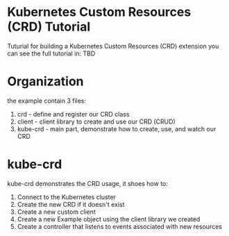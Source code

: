 # Kubernetes Custom Resources (CRD) Tutorial

Tuturial for building a Kubernetes Custom Resources (CRD) extension
you can see the full tutorial in: TBD

# Organization 

the example contain 3 files:

1. crd      - define and register our CRD class 
2. client   - client library to create and use our CRD (CRUD)
3. kube-crd - main part, demonstrate how to create, use, and watch our CRD

# kube-crd

kube-crd demonstrates the CRD usage, it shoes how to:

1. Connect to the Kubernetes cluster 
2. Create the new CRD if it doesn't exist  
3. Create a new custom client 
4. Create a new Example object using the client library we created 
5. Create a controller that listens to events associated with new resources

